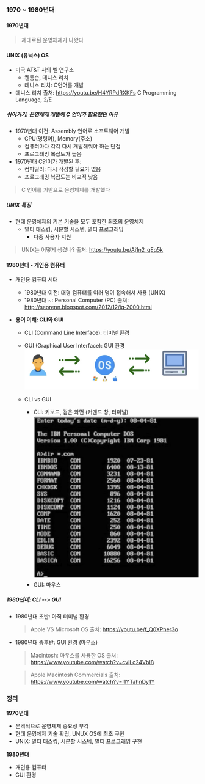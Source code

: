 

### 1970 ~ 1980년대

#### 1970년대

> 제대로된 운영체제가 나왔다
#### UNIX (유닉스) OS
* 미국 AT&T 사의 벨 연구소
    * 켄톰슨, 데니스 리치
    * 데니스 리치: C언어를 개발
* 데니스 리치
  출처: https://youtu.be/H4YRPdRXKFs
  C Programming Language, 2/E

##### 쉬어가기: 운영체제 개발에 C 언어가 필요했던 이유
* 1970년대 이전: Assembly 언어로 소프트웨어 개발
    * CPU(명령어), Memory(주소)
    * 컴퓨터마다 각각 다시 개발해줘야 하는 단점
    * 프로그래밍 복잡도가 높음
* 1970년대 C언어가 개발된 후: 
    * 컴파일러: 다시 작성할 필요가 없음 
    * 프로그래밍 복잡도는 비교적 낮음 
> C 언어를 기반으로 운영체제를 개발했다

##### UNIX 특징
* 현대 운영체제의 기본 기술을 모두 포함한 최초의 운영체제
    * 멀티 태스킹, 시분할 시스템, 멀티 프로그래밍
        * 다중 사용자 지원
> UNIX는 어떻게 생겼나?
    출처: https://youtu.be/Aj1n2_qEq5k

#### 1980년대 ‑ 개인용 컴퓨터
* 개인용 컴퓨터 시대
    * 1980년대 이전: 대형 컴퓨터를 여러 명이 접속해서 사용 (UNIX)
    * 1980년대 ~: Personal Computer (PC)
    출처: http://seorenn.blogspot.com/2012/12/iq‑2000.html

* **용어 이해: CLI와 GUI**
    * CLI (Command Line Interface): 터미널 환경
    * GUI (Graphical User Interface): GUI 환경
    ![batch processing](img/8-1.png)

    * CLI vs GUI
        * CLI: 키보드, 검은 화면 (커멘드 창, 터미널)
        ![batch processing](img/8-2.png)
        * GUI: 마우스

##### 1980년대: CLI ‑‑> GUI
* 1980년대 초반: 아직 터미널 환경
    > Apple VS Microsoft OS
        출처: https://youtu.be/f_Q0XPher3o

* 1980년대 중후반: GUI 환경 (마우스)
    > Macintosh: 마우스를 사용한 OS
        출처: https://www.youtube.com/watch?v=cvjLc24VbI8

    > Apple Macintosh Commercials
        출처: https://www.youtube.com/watch?v=I1YTahnDy1Y

### 정리
**1970년대**
* 본격적으로 운영체제 중요성 부각
* 현대 운영체제 기술 확립, UNUX OS에 최초 구현
* UNIX: 멀티 태스킹, 시분할 시스템, 멀티 프로그래밍 구현

**1980년대**
* 개인용 컴퓨터
* GUI 환경
